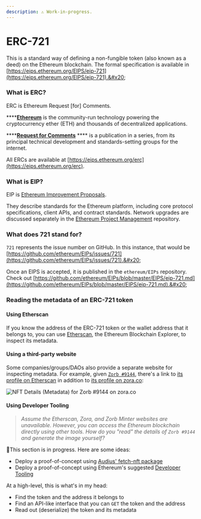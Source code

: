 ```yaml
---
description: ⚠️ Work-in-progress.
---
```


# ERC-721

This is a standard way of defining a non-fungible token (also known as a deed) on the Ethereum blockchain. The formal specification is available in [https://eips.ethereum.org/EIPS/eip-721](https://eips.ethereum.org/EIPS/eip-721).&#x20;

### What is ERC?

ERC is Ethereum Request \[for] Comments.

****[**Ethereum**](https://ethereum.org) is the community-run technology powering the cryptocurrency ether (ETH) and thousands of decentralized applications.&#x20;

****[**Request for Comments**](https://en.wikipedia.org/wiki/Request\_for\_Comments) **** is a publication in a series, from its principal technical development and standards-setting groups for the internet.

All ERCs are available at [https://eips.ethereum.org/erc](https://eips.ethereum.org/erc).

### What is EIP?

EIP is [Ethereum Improvement Proposals](https://eips.ethereum.org).&#x20;

They describe standards for the Ethereum platform, including core protocol specifications, client APIs, and contract standards. Network upgrades are discussed separately in the [Ethereum Project Management](https://github.com/ethereum/pm/) repository.

### What does 721 stand for?

`721` represents the issue number on GitHub. In this instance, that would be [https://github.com/ethereum/EIPs/issues/721](https://github.com/ethereum/EIPs/issues/721).&#x20;

Once an EIPS is accepted, it is published in the `ethereum/EIPs` repository. Check out [https://github.com/ethereum/EIPs/blob/master/EIPS/eip-721.md](https://github.com/ethereum/EIPs/blob/master/EIPS/eip-721.md).&#x20;

### Reading the metadata of an ERC-721 token

#### Using Etherscan

If you know the address of the ERC-721 token or the wallet address that it belongs to, you can use [Etherscan](http://etherscan.io), the Ethereum Blockchain Explorer, to inspect its metadata.

#### Using a third-party website

Some companies/groups/DAOs also provide a separate website for inspecting metadata. For example, given [`Zorb #9144`](https://zorb.dev/nft/9144), there's a link to [its profile on Etherscan](https://etherscan.io/token/0xCa21d4228cDCc68D4e23807E5e370C07577Dd152?a=9144) in addition to [its profile on zora.co](https://zora.co/collections/0xCa21d4228cDCc68D4e23807E5e370C07577Dd152/9144):&#x20;

![NFT Details (Metadata) for Zorb #9144 on zora.co](../../.gitbook/assets/zora-co\_\_zorb-9144-metadata.png)

#### Using Developer Tooling

> _Assume the Etherscan, Zora, and Zorb Minter websites are unavailable. However, you can access the Ethereum blockchain directly using other tools. How do you "read" the details of `Zorb #9144` and generate the image yourself?_

🤔This section is in progress. Here are some ideas:

* Deploy a proof-of-concept using [Audius' fetch-nft package](https://github.com/AudiusProject/fetch-nft)
* Deploy a proof-of-concept using Ethereum's suggested [Developer Tooling](https://ethereum.org/en/developers/)&#x20;

At a high-level, this is what's in my head:

* Find the token and the address it belongs to
* Find an API-like interface that you can `GET` the token and the address
* Read out (deserialize) the token and its metadata

